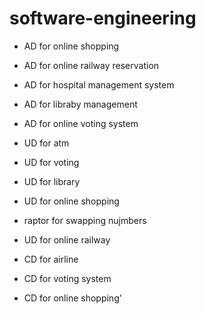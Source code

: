 # software-engineering
+ AD for online shopping

+ AD for online railway reservation

+ AD for hospital management system

+ AD for libraby management

+ AD for online voting system

+ UD for atm 

+ UD for voting

+ UD for library

+ UD for online shopping

+ raptor for swapping nujmbers

+ UD for online railway

+ CD for airline

+ CD for voting system

+ CD for online shopping'
